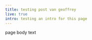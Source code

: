 ```yaml
---
title: testing post van geoffrey
live: true
intro: testing an intro for this page
---
```


page body text
